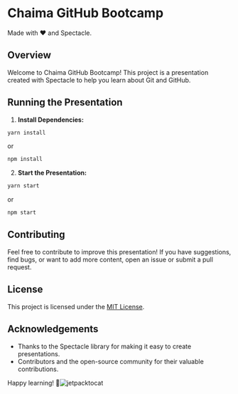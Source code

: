 # Chaima GitHub Bootcamp

Made with ❤️ and Spectacle.

## Overview

Welcome to Chaima GitHub Bootcamp! This project is a presentation created with Spectacle to help you learn about Git and GitHub.

## Running the Presentation

1. **Install Dependencies:**
```bash
yarn install
```
or
```bash
npm install
```

2. **Start the Presentation:**
```bash
yarn start
```
or
```bash
npm start
```

## Contributing

Feel free to contribute to improve this presentation! If you have suggestions, find bugs, or want to add more content, open an issue or submit a pull request.

## License

This project is licensed under the [MIT License](LICENSE).

## Acknowledgements

- Thanks to the Spectacle library for making it easy to create presentations.
- Contributors and the open-source community for their valuable contributions.

Happy learning! 🚀![jetpacktocat](https://github.com/chaimaaloug/chaima-github-bootcamp/assets/49941834/06589eaa-c81d-4ef8-af71-115537f7195f)


